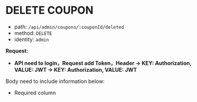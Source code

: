 # DELETE COUPON

- path: `/api/admin/coupons/:couponId/deleted`
- method: `DELETE`
- identity: `admin`

**Request:**

- **API need to login，Request add Token，Header -> KEY: Authorization, VALUE: JWT -> KEY: Authorization, VALUE: JWT**

Body need to include information below:

- Required column
